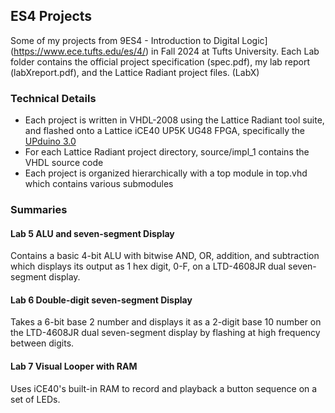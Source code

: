 ## ES4 Projects
Some of my projects from 9ES4 - Introduction to Digital Logic](https://www.ece.tufts.edu/es/4/) in Fall 2024 at Tufts University. Each Lab folder contains the official project specification (spec.pdf), my lab report (labXreport.pdf), and the Lattice Radiant project files. (LabX)


### Technical Details
* Each project is written in VHDL-2008 using the Lattice Radiant tool suite, and flashed onto a Lattice iCE40 UP5K UG48 FPGA, specifically the [UPduino 3.0](https://upduino.readthedocs.io/en/latest/introduction/introduction.html)
* For each Lattice Radiant project directory, source/impl_1 contains the VHDL source code
* Each project is organized hierarchically with a top module in top.vhd which contains various submodules

### Summaries
#### Lab 5 ALU and seven-segment Display
Contains a basic 4-bit ALU with bitwise AND, OR, addition, and subtraction which displays its output as 1 hex digit, 0-F, on a LTD-4608JR dual seven-segment display.
#### Lab 6 Double-digit seven-segment Display
Takes a 6-bit base 2 number and displays it as a 2-digit base 10 number on the LTD-4608JR dual seven-segment display by flashing at high frequency between digits. 
#### Lab 7 Visual Looper with RAM
Uses iCE40's built-in RAM to record and playback a button sequence on a set of LEDs.
